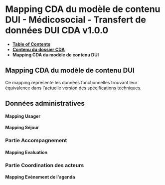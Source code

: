 # Mapping CDA du modèle de contenu DUI - Médicosocial - Transfert de données DUI CDA v1.0.0

* [**Table of Contents**](toc.md)
* [**Contenu du dossier CDA**](contenu_dossier.md)
* **Mapping CDA du modèle de contenu DUI**

## Mapping CDA du modèle de contenu DUI

 Ce mapping représente les données fonctionnelles trouvant leur équivalence dans l'actuelle version des spécifications techniques. 

## Données administratives

#### Mapping Usager

#### Mapping Séjour

### Partie Accompagnement

#### Mapping Evaluation

### Partie Coordination des acteurs

#### Mapping Evènement de l'agenda

